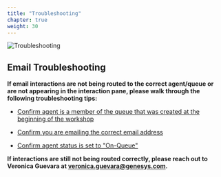 ```yaml
---
title: "Troubleshooting"
chapter: true
weight: 30
---
```

![Troubleshooting](/images/Email3-768x300.jpg)
## Email Troubleshooting
**If email interactions are not being routed to the correct agent/queue or are not appearing in the interaction pane, please walk through the following troubleshooting tips:**

* [Confirm agent is a member of the queue that was created at the beginning of the workshop](https://genesys-samples.github.io/gride-demo/020-settinguptheinteractions/10_first.html#queues)

* [Confirm you are emailing the correct email address](https://genesys-samples.github.io/gride-demo/020-settinguptheinteractions/40_fourth.html#follow-along)

* [Confirm agent status is set to "On-Queue"](https://genesys-samples.github.io/gride-demo/030-testinteractions/10_first.html#test-an-incoming-voice-interaction)

 **If interactions are still not being routed correctly, please reach out to Veronica Guevara at veronica.guevara@genesys.com.**